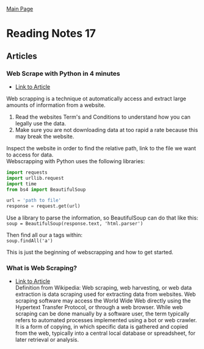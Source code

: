 [Main Page](../README.md)

# Reading Notes 17  

## Articles  

### Web Scrape with Python in 4 minutes  
* [Link to Article](https://towardsdatascience.com/how-to-web-scrape-with-python-in-4-minutes-bc49186a8460)  

Web scrapping is a technique ot automatically access and extract large amounts of information from a website.  
1. Read the websites Term's and Conditions to understand how you can legally use the data.  
2. Make sure you are not downloading data at too rapid a rate because this may break the website.  

Inspect the website in order to find the relative path, link to the file we want to access for data.  
Webscrapping with Python uses the following libraries:  
```py
import requests
import urllib.request
import time
from bs4 import BeautifulSoup

url = 'path to file'
response = request.get(url)
```

Use a library to parse the information, so BeautifulSoup can do that like this:  
`soup = BeautifulSoup(response.text, 'html.parser')`  

Then find all our a tags within:  
`soup.findAll('a')`  

This is just the beginning of webscrapping and how to get started.  


### What is Web Scraping?  
* [Link to Article](https://en.wikipedia.org/wiki/Web_scraping)  
Definition from Wikipedia: Web scraping, web harvesting, or web data extraction is data scraping used for extracting data from websites. Web scraping software may access the World Wide Web directly using the Hypertext Transfer Protocol, or through a web browser. While web scraping can be done manually by a software user, the term typically refers to automated processes implemented using a bot or web crawler. It is a form of copying, in which specific data is gathered and copied from the web, typically into a central local database or spreadsheet, for later retrieval or analysis.  

